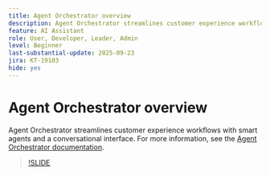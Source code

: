 ```yaml
---
title: Agent Orchestrator overview
description: Agent Orchestrator streamlines customer experience workflows with smart agents and a conversational interface.
feature: AI Assistant
role: User, Developer, Leader, Admin
level: Beginner
last-substantial-update: 2025-09-23
jira: KT-19103
hide: yes
---
```

# Agent Orchestrator overview

Agent Orchestrator streamlines customer experience workflows with smart agents and a conversational interface. For more information, see the [Agent Orchestrator documentation](https://experienceleague.adobe.com/en/docs/experience-cloud-ai/experience-cloud-ai/agents/agent-orchestrator).

>[!SLIDE](agent-orchestrator-overview)
